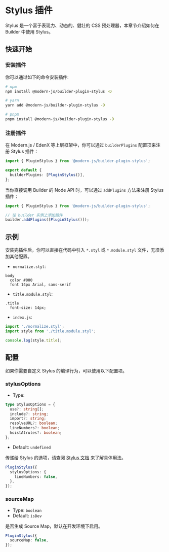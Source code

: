 # Stylus 插件

Stylus 是一个富于表现力、动态的、健壮的 CSS 预处理器，本章节介绍如何在 Builder 中使用 Stylus。

## 快速开始

### 安装插件

你可以通过如下的命令安装插件:

```bash
# npm
npm install @modern-js/builder-plugin-stylus -D

# yarn
yarn add @modern-js/builder-plugin-stylus -D

# pnpm
pnpm install @modern-js/builder-plugin-stylus -D
```

### 注册插件

在 Modern.js / EdenX 等上层框架中，你可以通过 `builderPlugins` 配置项来注册 Stylus 插件：

```ts
import { PluginStylus } from '@modern-js/builder-plugin-stylus';

export default {
  builderPlugins: [PluginStylus()],
};
```

当你直接调用 Builder 的 Node API 时，可以通过 `addPlugins` 方法来注册 Stylus 插件：

```js
import { PluginStylus } from '@modern-js/builder-plugin-stylus';

// 往 builder 实例上添加插件
builder.addPlugins([PluginStylus()]);
```

## 示例

安装完插件后，你可以直接在代码中引入 `*.styl` 或 `*.module.styl` 文件，无须添加其他配置。

- `normalize.styl`:

```styl
body
  color #000
  font 14px Arial, sans-serif
```

- `title.module.styl`:

```styl
.title
  font-size: 14px;
```

- `index.js`:

```js
import './normalize.styl';
import style from './title.module.styl';

console.log(style.title);
```

## 配置

如果你需要自定义 Stylus 的编译行为，可以使用以下配置项。

### stylusOptions

- Type:

```ts
type StylusOptions = {
  use?: string[];
  include?: string;
  import?: string;
  resolveURL?: boolean;
  lineNumbers?: boolean;
  hoistAtrules?: boolean;
};
```

- Default: `undefined`

传递给 Stylus 的选项，请查阅 [Stylus 文档](https://stylus-lang.com/docs/js.html) 来了解具体用法。

```ts
PluginStylus({
  stylusOptions: {
    lineNumbers: false,
  },
});
```

### sourceMap

- Type: `boolean`
- Default: `isDev`

是否生成 Source Map，默认在开发环境下启用。

```ts
PluginStylus({
  sourceMap: false,
});
```

